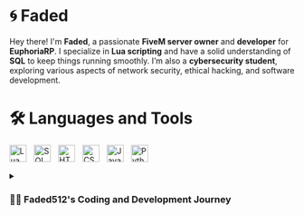 # 🌀 Faded

Hey there! I'm **Faded**, a passionate **FiveM server owner** and **developer** for **EuphoriaRP**. I specialize in **Lua scripting** and have a solid understanding of **SQL** to keep things running smoothly. I’m also a **cybersecurity student**, exploring various aspects of network security, ethical hacking, and software development.

# 🛠️ Languages and Tools

<img align="left" alt="Lua" width="30px" style="padding-right:10px;" src="https://cdn.jsdelivr.net/gh/devicons/devicon/icons/lua/lua-original.svg" />
<img align="left" alt="SQL" width="30px" style="padding-right:10px;" src="https://cdn.jsdelivr.net/gh/devicons/devicon/icons/mysql/mysql-original.svg" />
<img align="left" alt="HTML" width="30px" style="padding-right:10px;" src="https://cdn.jsdelivr.net/gh/devicons/devicon/icons/html5/html5-original.svg" />
<img align="left" alt="CSS" width="30px" style="padding-right:10px;" src="https://cdn.jsdelivr.net/gh/devicons/devicon/icons/css3/css3-original.svg" />
<img align="left" alt="Java" width="30px" style="padding-right:10px;" src="https://cdn.jsdelivr.net/gh/devicons/devicon/icons/java/java-original.svg" />
<img align="left" alt="Python" width="30px" style="padding-right:10px;" src="https://cdn.jsdelivr.net/gh/devicons/devicon/icons/python/python-original.svg" />

<br />

##


<details>
<summary><h3>👨‍💻 Faded512's Coding and Development Journey</h3></summary>
From a young age, I’ve always been captivated by computers and technology. This fascination quickly evolved into a deep interest in coding and development, which has become a significant part of my life. I find solace in writing code; it serves as a form of relaxation and an escape from the everyday hustle.
My journey into development truly flourished when I ventured into creating my own FiveM server. This project allowed me to combine my love for gaming and coding, enabling me to craft a unique environment for players. The experience taught me valuable skills in scripting, server management, and community building. I enjoyed the challenge of creating immersive experiences and continuously refining the server based on player feedback.
Alongside my work in game development, I developed a keen interest in cybersecurity. Understanding how to protect systems and data has become a crucial aspect of my coding journey. I enjoy learning about security protocols, ethical hacking, and the ever-evolving landscape of cyber threats. This dual focus on development and cybersecurity not only enhances my skill set but also deepens my appreciation for the complexities of technology.
In essence, coding and development have become more than just a hobby for me; they are a fulfilling pursuit that enriches my life. Whether I’m scripting for my FiveM server or exploring the intricacies of cybersecurity, I find joy in the challenges and creativity that coding offers.




<!--
**Faded512/Faded512** is a ✨ _special_ ✨ repository because its `README.md` (this file) appears on your GitHub profile.


# 📈 Stats

![Faded512's Github stats](https://github-readme-stats.vercel.app/api?username=faded512&show_icons=true&theme=nightowl)
#



### What I’m working on:
- ⚙️ Constantly optimizing and improving the EuphoriaRP server for a better player experience.
- 🔧 Developing custom scripts for immersive gameplay, from job systems to unique in-game mechanics.
- 🌐 Expanding my knowledge in cybersecurity, learning everything from encryption to secure server management.

### Skills:
- **Languages**: Lua, SQL, HTML, CSS, Java (still learning the web stack and Java!)
- **Frameworks/Tools**: FiveM, QBCore, MySQL, Git, (add others you're familiar with)
- **Currently Learning**: Advanced server-side development, web development (HTML/CSS/Java), and improving overall security practices.

### Fun Facts:
- 🎮 Besides coding, I’m a big fan of video games and love exploring the latest in tech.
- 🌱 I’m always looking for new ways to expand my knowledge, whether it's coding or cybersecurity.
- 🤝 Open to collaborating on FiveM projects and security initiatives.

Feel free to reach out or explore my projects below!

### 📈 Stats

![Faded512's Github stats](https://github-readme-stats.vercel.app/api?username=faded512&show_icons=true&theme=nightowl)

Here are some ideas to get you started:

- 🔭 I’m currently working on ...
- 🌱 I’m currently learning ...
- 👯 I’m looking to collaborate on ...
- 🤔 I’m looking for help with ...
- 💬 Ask me about ...
- 📫 How to reach me: ...
- 😄 Pronouns: ...
- ⚡ Fun fact: ...
-->
